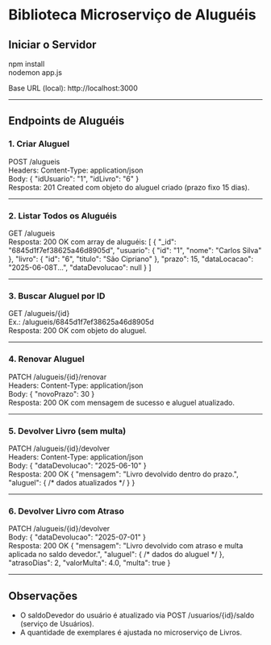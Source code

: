 # Biblioteca Microserviço de Aluguéis

## Iniciar o Servidor
npm install  
nodemon app.js

Base URL (local): http://localhost:3000

---

## Endpoints de Aluguéis

### 1. Criar Aluguel
POST /alugueis  
Headers: Content-Type: application/json  
Body:
{
  "idUsuario": "1",
  "idLivro": "6"
}  
Resposta: 201 Created com objeto do aluguel criado (prazo fixo 15 dias).

---

### 2. Listar Todos os Aluguéis
GET /alugueis  
Resposta: 200 OK com array de aluguéis:
[
  {
    "_id": "6845d1f7ef38625a46d8905d",
    "usuario": { "id": "1", "nome": "Carlos Silva" },
    "livro":   { "id": "6", "titulo": "São Cipriano" },
    "prazo": 15,
    "dataLocacao": "2025-06-08T...",
    "dataDevolucao": null
  }
]

---

### 3. Buscar Aluguel por ID
GET /alugueis/{id}  
Ex.: /alugueis/6845d1f7ef38625a46d8905d  
Resposta: 200 OK com objeto do aluguel.

---

### 4. Renovar Aluguel
PATCH /alugueis/{id}/renovar  
Headers: Content-Type: application/json  
Body:
{
  "novoPrazo": 30
}  
Resposta: 200 OK com mensagem de sucesso e aluguel atualizado.

---

### 5. Devolver Livro (sem multa)
PATCH /alugueis/{id}/devolver  
Headers: Content-Type: application/json  
Body:
{
  "dataDevolucao": "2025-06-10"
}  
Resposta: 200 OK
{
  "mensagem": "Livro devolvido dentro do prazo.",
  "aluguel": { /* dados atualizados */ }
}

---

### 6. Devolver Livro com Atraso
PATCH /alugueis/{id}/devolver  
Body:
{
  "dataDevolucao": "2025-07-01"
}  
Resposta: 200 OK
{
  "mensagem": "Livro devolvido com atraso e multa aplicada no saldo devedor.",
  "aluguel": { /* dados do aluguel */ },
  "atrasoDias": 2,
  "valorMulta": 4.0,
  "multa": true
}

---

## Observações
- O saldoDevedor do usuário é atualizado via POST /usuarios/{id}/saldo (serviço de Usuários).
- A quantidade de exemplares é ajustada no microserviço de Livros.

